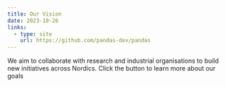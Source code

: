 ```yaml
---
title: Our Vision
date: 2023-10-26
links:
  - type: site
    url: https://github.com/pandas-dev/pandas
---
```


We aim to collaborate with research and industrial organisations to build new initiatives across Nordics.
Click the button to learn more about our goals
<!--more-->
